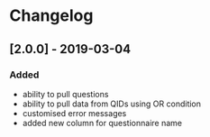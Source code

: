 # Changelog

## [2.0.0] - 2019-03-04
### Added
- ability to pull questions
- ability to pull data from QIDs using OR condition
- customised error messages
- added new column for questionnaire name